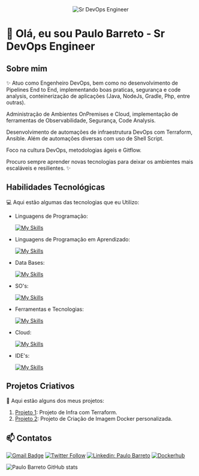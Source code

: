 <div align="center">
  <img src="https://i.pinimg.com/originals/0f/25/e4/0f25e4668c1c7740b5ed41835339d67f.gif" alt="Sr DevOps Engineer">
</div>

# 🚀 Olá, eu sou Paulo Barreto - Sr DevOps Engineer 

## Sobre mim

✨ Atuo como Engenheiro DevOps, bem como no desenvolvimento de
Pipelines End to End, implementando boas praticas, segurança e code analysis, conteinerização de aplicações (Java, NodeJs, Gradle, Php, entre outras). 

Administração de Ambientes OnPremises e Cloud, implementação de ferramentas de Observabilidade, Segurança, Code Analysis.

Desenvolvimento de automações de infraestrutura DevOps com Terraform, Ansible. Além de automações diversas com uso de Shell Script.

Foco na cultura DevOps, metodologias ágeis e Gitflow.

Procuro sempre aprender novas tecnologias para deixar os ambientes mais escaláveis e resilientes. ✨

## Habilidades Tecnológicas

💻 Aqui estão algumas das tecnologias que eu Utilizo:

-  Linguagens de Programação: 

    [![My Skills](https://skillicons.dev/icons?i=bash,pwsh)](https://skillicons.dev)
-  Linguagens de Programação em Aprendizado:    

    [![My Skills](https://skillicons.dev/icons?i=python,go)](https://skillicons.dev)
- Data Bases: 

    [![My Skills](https://skillicons.dev/icons?i=postgres,mongo,mysql)](https://skillicons.dev)
- SO's: 

    [![My Skills](https://skillicons.dev/icons?i=linux,apple,windows)](https://skillicons.dev)    
- Ferramentas e Tecnologias: 

    [![My Skills](https://skillicons.dev/icons?i=git,githubactions,github,gitlab,bitbucket,jenkins,docker,kubernetes,ansible,grafana,prometheus,terraform&perline=6)](https://skillicons.dev)

- Cloud: 

    [![My Skills](https://skillicons.dev/icons?i=aws,azure&perline=7)](https://skillicons.dev)
- IDE's: 

    [![My Skills](https://skillicons.dev/icons?i=vscode,idea,pycharm,goland&perline=7)](https://skillicons.dev)    


## Projetos Criativos

🎨 Aqui estão alguns dos meus projetos:

1. [Projeto 1](https://github.com/pcbarretos/infra-as-code): Projeto de Infra com Terraform.
2. [Projeto 2](https://github.com/pcbarretos/wildfly-alpine): Projeto de Criação de Imagem Docker personalizada.


## 📫 Contatos

[![Gmail Badge](https://img.shields.io/badge/-paullo.barreto@gmail.com-006bed?style=flat-square&logo=Gmail&logoColor=red&link=mailto:paullo.barreto@gmail.com)](mailto:paullo.barreto@gmail.com)
[![Twitter Follow](https://img.shields.io/twitter/follow/pc_barretos?style=social)](https://x.com/pc_barretos)
[![Linkedin: Paulo Barreto](https://img.shields.io/badge/-PauloBarreto-blue?style=flat-square&logo=Linkedin&logoColor=white&link=https://www.linkedin.com/in/paulocbarreto/)](https://www.linkedin.com/in/paulocbarreto/)
[![Dockerhub](https://img.shields.io/badge/-Pcbarreto-gray?style=flat-square&logo=Docker&logoColor=white&link=https://hub.docker.com/r/pcbarreto)](https://hub.docker.com/r/pcbarreto)


![Paulo Barreto GitHub stats](https://github-readme-stats.vercel.app/api?username=pcbarretos&show_icons=true&theme=tokyonight)